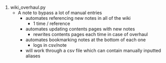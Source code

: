 1. wiki_overhaul.py
	- A note to bypass a lot of manual entries
		- automates referencing new notes in all of the wiki
			- 1 time / reference
		- automates updating contents pages with new notes
			- rewrites contents pages each time in case of overhaul
		- automates bookmarking notes at the bottom of each one
			- logs in csv/note
		- will work through a csv file which can contain manually inputted aliases